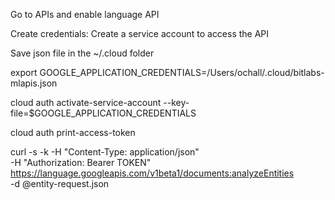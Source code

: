 Go to APIs and enable language API

Create credentials: Create a service account to access the API

Save json file in the ~/.cloud folder

export GOOGLE_APPLICATION_CREDENTIALS=/Users/ochall/.cloud/bitlabs-mlapis.json

cloud auth activate-service-account --key-file=$GOOGLE_APPLICATION_CREDENTIALS

cloud auth print-access-token

curl -s -k -H "Content-Type: application/json" \
    -H "Authorization: Bearer TOKEN" \
    https://language.googleapis.com/v1beta1/documents:analyzeEntities \
    -d @entity-request.json
